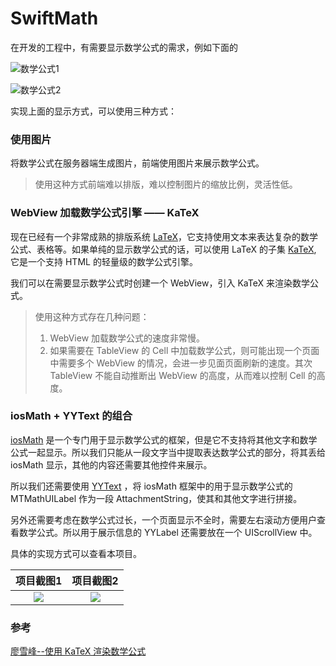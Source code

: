 # SwiftMath

在开发的工程中，有需要显示数学公式的需求，例如下面的

![数学公式1](https://user-gold-cdn.xitu.io/2019/12/25/16f3c1de14b4c85d?w=279&h=102&f=png&s=4771)

![数学公式2](https://user-gold-cdn.xitu.io/2019/12/25/16f3c1e0d0877c4a?w=321&h=139&f=png&s=7245)

实现上面的显示方式，可以使用三种方式：
### 使用图片
将数学公式在服务器端生成图片，前端使用图片来展示数学公式。

> 使用这种方式前端难以排版，难以控制图片的缩放比例，灵活性低。

### WebView 加载数学公式引擎 —— KaTeX

现在已经有一个非常成熟的排版系统 [LaTeX](https://www.latex-project.org/)，它支持使用文本来表达复杂的数学公式、表格等。如果单纯的显示数学公式的话，可以使用 LaTeX 的子集 [KaTeX](https://katex.org/), 它是一个支持 HTML 的轻量级的数学公式引擎。

我们可以在需要显示数学公式时创建一个 WebView，引入 KaTeX 来渲染数学公式。

> 使用这种方式存在几种问题：
> 1. WebView 加载数学公式的速度非常慢。
> 2. 如果需要在 TableView 的 Cell 中加载数学公式，则可能出现一个页面中需要多个 WebView 的情况，会进一步见面页面刷新的速度。其次 TableView 不能自动推断出 WebView 的高度，从而难以控制 Cell 的高度。

### iosMath + YYText 的组合
[iosMath](https://github.com/kostub/iosMath) 是一个专门用于显示数学公式的框架，但是它不支持将其他文字和数学公式一起显示。所以我们只能从一段文字当中提取表达数学公式的部分，将其丢给 iosMath 显示，其他的内容还需要其他控件来展示。

所以我们还需要使用 [YYText](https://github.com/ibireme/YYText) ，将 iosMath 框架中的用于显示数学公式的 MTMathUILabel 作为一段 AttachmentString，使其和其他文字进行拼接。

另外还需要考虑在数学公式过长，一个页面显示不全时，需要左右滚动方便用户查看数学公式。所以用于展示信息的 YYLabel 还需要放在一个 UIScrollView 中。

具体的实现方式可以查看本项目。

| 项目截图1 | 项目截图2 | 
| :--: | :--: |
| ![][1] | ![][2] |

[1]:./Images/Math.png
[2]:./Images/iosMath+YYLabel.png

### 参考
[廖雪峰--使用 KaTeX 渲染数学公式](https://www.liaoxuefeng.com/article/1280024328011810) 

